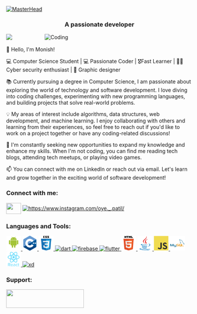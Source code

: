 [![MasterHead](https://user-images.githubusercontent.com/10498744/210012254-234538ff-d198-48aa-8964-37e6fd45d227.gif)](kxpatil.io)

<h3 align="center">A passionate developer </h3>
<img align="right" alt="Coding" width="400" src="https://flatironschool.com/legacy-assets/images.ctfassets.net/hkpf2qd2vxgx/44oj2847JshvH8bktR7JyM/070c9adb7b012836066efe8ee53ae4a9/HTML_CSS_JS.gif">

<p align="left"> <img src="https://komarev.com/ghpvc/?username=Monishborvankar&label=Profile%20views&color=orange&style=flat"  /> </p>

👋 Hello, I'm Monish!

💻 Computer Science Student | 💻 Passionate Coder | 🎖️Fast Learner | 🧑‍💻Cyber security enthusiast | 🎨 Graphic designer

📚 Currently pursuing a degree in Computer Science, I am passionate about exploring the world of technology and software development. I love diving into coding challenges, experimenting with new programming languages, and building projects that solve real-world problems.

💡 My areas of interest include algorithms, data structures, web development, and machine learning. I enjoy collaborating with others and learning from their experiences, so feel free to reach out if you'd like to work on a project together or have any coding-related discussions!

🔭 I'm constantly seeking new opportunities to expand my knowledge and enhance my skills. When I'm not coding, you can find me reading tech blogs, attending tech meetups, or playing video games.

📫 You can connect with me on LinkedIn or reach out via email. Let's learn and grow together in the exciting world of software development!

<h3 align="left">Connect with me:</h3>
<p align="left">
<a href="https://www.linkedin.com/in/monishborvankar" target="blank">
  <img align="center" src="https://raw.githubusercontent.com/rahuldkjain/github-profile-readme-generator/master/src/images/icons/Social/linked-in-alt.svg"  height="30" width="40" /></a>
<a href="https://www.instagram.com/monish_borvankar/" target="blank"><img align="center" src="https://raw.githubusercontent.com/rahuldkjain/github-profile-readme-generator/master/src/images/icons/Social/instagram.svg" alt="https://www.instagram.com/oye._.patil/" height="30" width="40" /></a>
</p>

<h3 align="left">Languages and Tools:</h3>
<p align="left"> <a href="https://developer.android.com" target="_blank" rel="noreferrer"> 
<img src="https://raw.githubusercontent.com/devicons/devicon/master/icons/android/android-original-wordmark.svg" alt="android" width="40" height="40"/> </a> <a href="https://www.w3schools.com/cpp/" target="_blank" rel="noreferrer"> <img src="https://raw.githubusercontent.com/devicons/devicon/master/icons/cplusplus/cplusplus-original.svg" alt="cplusplus" width="40" height="40"/> </a> <a href="https://www.w3schools.com/css/" target="_blank" rel="noreferrer"> <img src="https://raw.githubusercontent.com/devicons/devicon/master/icons/css3/css3-original-wordmark.svg" alt="css3" width="40" height="40"/> </a> <a href="https://dart.dev" target="_blank" rel="noreferrer"> <img src="https://www.vectorlogo.zone/logos/dartlang/dartlang-icon.svg" alt="dart" width="40" height="40"/> </a> <a href="https://firebase.google.com/" target="_blank" rel="noreferrer"> <img src="https://www.vectorlogo.zone/logos/firebase/firebase-icon.svg" alt="firebase" width="40" height="40"/> </a> <a href="https://flutter.dev" target="_blank" rel="noreferrer"> <img src="https://www.vectorlogo.zone/logos/flutterio/flutterio-icon.svg" alt="flutter" width="40" height="40"/> </a> <a href="https://www.w3.org/html/" target="_blank" rel="noreferrer"> <img src="https://raw.githubusercontent.com/devicons/devicon/master/icons/html5/html5-original-wordmark.svg" alt="html5" width="40" height="40"/> </a> <a href="https://www.java.com" target="_blank" rel="noreferrer"> <img src="https://raw.githubusercontent.com/devicons/devicon/master/icons/java/java-original.svg" alt="java" width="40" height="40"/> </a> <a href="https://developer.mozilla.org/en-US/docs/Web/JavaScript" target="_blank" rel="noreferrer"> <img src="https://raw.githubusercontent.com/devicons/devicon/master/icons/javascript/javascript-original.svg" alt="javascript" width="40" height="40"/> </a> <a href="https://www.mysql.com/" target="_blank" rel="noreferrer"> <img src="https://raw.githubusercontent.com/devicons/devicon/master/icons/mysql/mysql-original-wordmark.svg" alt="mysql" width="40" height="40"/> </a> <a href="https://reactjs.org/" target="_blank" rel="noreferrer"> <img src="https://raw.githubusercontent.com/devicons/devicon/master/icons/react/react-original-wordmark.svg" alt="react" width="40" height="40"/> </a> <a href="https://www.adobe.com/products/xd.html" target="_blank" rel="noreferrer"> <img src="https://cdn.worldvectorlogo.com/logos/adobe-xd.svg" alt="xd" width="40" height="40"/> </a> </p>

<h3 align="left">Support:</h3>
<p><a href="https://www.buymeacoffee.com/monishborvankar">
<img align="center" src="https://cdn.buymeacoffee.com/buttons/v2/default-yellow.png" height="50" width="210" /></a></p><br><br>
